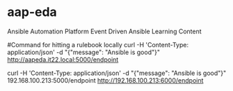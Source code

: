 # aap-eda
Ansible Automation Platform Event Driven Ansible Learning Content

#Command for hitting a rulebook locally 
curl -H 'Content-Type: application/json' -d "{\"message\": \"Ansible is good\"}" http://aapeda.it22.local:5000/endpoint

curl -H 'Content-Type: application/json' -d "{\"message\": \"Ansible is good\"}" 192.168.100.213:5000/endpoint
http://192.168.100.213:6000/endpoint